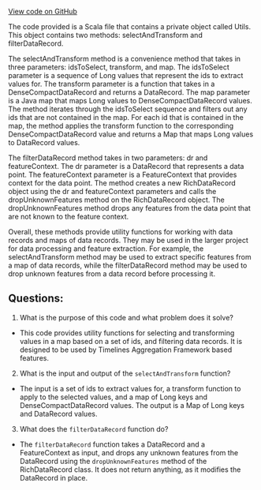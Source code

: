 [View code on GitHub](https://github.com/misbahsy/the-algorithm/home-mixer/server/src/main/scala/com/twitter/home_mixer/functional_component/feature_hydrator/offline_aggregates/Utils.scala)

The code provided is a Scala file that contains a private object called Utils. This object contains two methods: selectAndTransform and filterDataRecord.

The selectAndTransform method is a convenience method that takes in three parameters: idsToSelect, transform, and map. The idsToSelect parameter is a sequence of Long values that represent the ids to extract values for. The transform parameter is a function that takes in a DenseCompactDataRecord and returns a DataRecord. The map parameter is a Java map that maps Long values to DenseCompactDataRecord values. The method iterates through the idsToSelect sequence and filters out any ids that are not contained in the map. For each id that is contained in the map, the method applies the transform function to the corresponding DenseCompactDataRecord value and returns a Map that maps Long values to DataRecord values.

The filterDataRecord method takes in two parameters: dr and featureContext. The dr parameter is a DataRecord that represents a data point. The featureContext parameter is a FeatureContext that provides context for the data point. The method creates a new RichDataRecord object using the dr and featureContext parameters and calls the dropUnknownFeatures method on the RichDataRecord object. The dropUnknownFeatures method drops any features from the data point that are not known to the feature context.

Overall, these methods provide utility functions for working with data records and maps of data records. They may be used in the larger project for data processing and feature extraction. For example, the selectAndTransform method may be used to extract specific features from a map of data records, while the filterDataRecord method may be used to drop unknown features from a data record before processing it.
## Questions: 
 1. What is the purpose of this code and what problem does it solve?
- This code provides utility functions for selecting and transforming values in a map based on a set of ids, and filtering data records. It is designed to be used by Timelines Aggregation Framework based features.

2. What is the input and output of the `selectAndTransform` function?
- The input is a set of ids to extract values for, a transform function to apply to the selected values, and a map of Long keys and DenseCompactDataRecord values. The output is a Map of Long keys and DataRecord values.

3. What does the `filterDataRecord` function do?
- The `filterDataRecord` function takes a DataRecord and a FeatureContext as input, and drops any unknown features from the DataRecord using the `dropUnknownFeatures` method of the RichDataRecord class. It does not return anything, as it modifies the DataRecord in place.